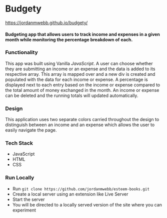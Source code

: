 Budgety
======

https://jordanmwebb.github.io/budgety/

#### Budgeting app that allows users to track income and expenses in a given month while monitoring the percentage breakdown of each.

### Functionality
This app was built using Vanilla _JavaScript_. A user can choose whether they are submitting an income or an expense and the data is added to its respective array. This array is mapped over and a new div is created and populated with the data for each income or expense. A percentage is displayed next to each entry based on the income or expense compared to the total amount of money exchanged in the month. An income or expense can be deleted and the running totals will updated automatically.

### Design
This application uses two separate colors carried throughout the design to distinguish between an income and an expense which allows the user to easily navigate the page.

### Tech Stack
* JavaScript
* HTML
* CSS

### Run Locally
* Run `git clone https://github.com/jordanmwebb/esteem-books.git`
* Create a local server using an extension like Live Server
* Start the server
* You will be directed to a locally served version of the site where you can experiment